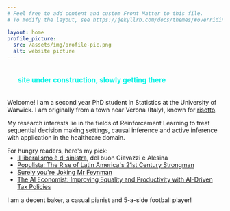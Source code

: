 ```yaml
---
# Feel free to add content and custom Front Matter to this file.
# To modify the layout, see https://jekyllrb.com/docs/themes/#overriding-theme-defaults

layout: home
profile_picture:
  src: /assets/img/profile-pic.png
  alt: website picture
---
```


<p style="background-color: hex; color: #02f3e5; border-radius: 4px; font-size: 16px; padding: 20px; margin: 5px;" align="justify"><b>site under construction, slowly getting there </b></p>

<p>
  Welcome! I am a second year PhD student in Statistics at the University of Warwick. I am originally from a town near Verona (Italy), known for <a href="https://www.youtube.com/watch?v=TFRX_qhPKnc">risotto</a>.
</p>

<p>
  My research interests lie in the fields of Reinforcement Learning to treat sequential decision making settings, causal inference and active inference with application in the healthcare domain.
</p>


<p>
  For hungry readers, here's my pick:
  <ul style="margin-top:-15px;">
    <li> <a href="https://www.ibs.it/liberismo-di-sinistra-ebook-alberto-alesina/e/9788865763520">Il liberalismo è di sinistra</a>, del buon Giavazzi e Alesina </li>
    <li> <a href="https://www.waterstones.com/book/populista/will-grant/9781789543971">Populista: The Rise of Latin America's 21st Century Strongman</a> </li>
    <li> <a href="https://www.amazon.co.uk/Surely-Youre-Joking-Feynman-Adventures/dp/009917331X">Surely you're Joking Mr Feynman</a>  </li>
    <li> <a href="https://blog.salesforceairesearch.com/the-ai-economist/#:~:text=The%20AI%20Economist%20is%20a,collectively%20learning%20using%20reinforcement%20learning.">The AI Economist: Improving Equality and Productivity with AI-Driven Tax Policies</a></li>
  </ul>
</p>

<p>
  I am a decent baker, a casual pianist and 5-a-side football player!
</p>
